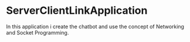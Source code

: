 # ServerClientLinkApplication
In this application i create the chatbot  and use the concept of Networking and Socket Programming. 
